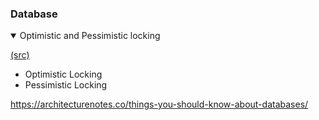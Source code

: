### Database

<details open>
  <summary> Optimistic and Pessimistic locking </summary> 
 
 [(src)]()
 * Optimistic Locking 
 * Pessimistic Locking

</details>



https://architecturenotes.co/things-you-should-know-about-databases/
